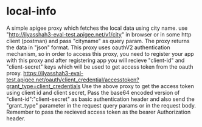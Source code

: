 # local-info
A simple apigee proxy which fetches the local data using city name.
use "http://ilyasshah3-eval-test.apigee.net/v1/city" in browser or in
some http client (postman) and pass "cityname" as query param. The proxy returns
the data in "json" format.
This proxy uses oauthV2 authentication mechanism, so in order to access this
proxy, you need to register your app with this proxy and after registering app
you will recieve "client-id" and "client-secret" keys which will be used to
get access token from the oauth proxy.
https://ilyasshah3-eval-test.apigee.net/oauth/client_credential/accesstoken?grant_type=client_credentials
Use the above proxy to get the access token using client id and client secret, Pass the base64  encoded
version of "client-id":"client-secret" as basic authentication header and also send the
"grant_type" parameter in the request query params or in the request body.
Remember to pass the recieved access token as the bearer Authorization header.
